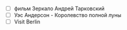 - [ ] фильм Зеркало Андрей Тарковский
- [ ] Уэс Андерсон - Королевство полной луны
- [ ] Visit Berlin
